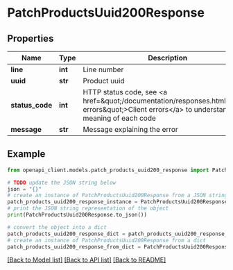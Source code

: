 # PatchProductsUuid200Response


## Properties

Name | Type | Description | Notes
------------ | ------------- | ------------- | -------------
**line** | **int** | Line number | [optional] 
**uuid** | **str** | Product uuid | [optional] 
**status_code** | **int** | HTTP status code, see &lt;a href&#x3D;\&quot;/documentation/responses.html#client-errors\&quot;&gt;Client errors&lt;/a&gt; to understand the meaning of each code | [optional] 
**message** | **str** | Message explaining the error | [optional] 

## Example

```python
from openapi_client.models.patch_products_uuid200_response import PatchProductsUuid200Response

# TODO update the JSON string below
json = "{}"
# create an instance of PatchProductsUuid200Response from a JSON string
patch_products_uuid200_response_instance = PatchProductsUuid200Response.from_json(json)
# print the JSON string representation of the object
print(PatchProductsUuid200Response.to_json())

# convert the object into a dict
patch_products_uuid200_response_dict = patch_products_uuid200_response_instance.to_dict()
# create an instance of PatchProductsUuid200Response from a dict
patch_products_uuid200_response_from_dict = PatchProductsUuid200Response.from_dict(patch_products_uuid200_response_dict)
```
[[Back to Model list]](../README.md#documentation-for-models) [[Back to API list]](../README.md#documentation-for-api-endpoints) [[Back to README]](../README.md)


